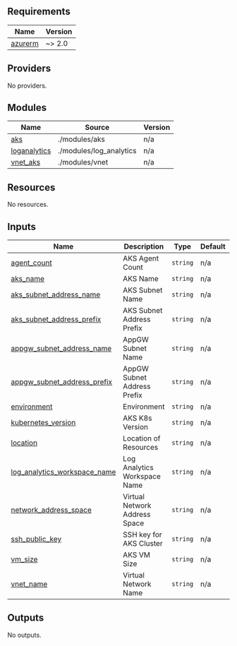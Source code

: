 <!-- BEGIN_TF_DOCS -->
## Requirements

| Name | Version |
|------|---------|
| <a name="requirement_azurerm"></a> [azurerm](#requirement\_azurerm) | ~> 2.0 |

## Providers

No providers.

## Modules

| Name | Source | Version |
|------|--------|---------|
| <a name="module_aks"></a> [aks](#module\_aks) | ./modules/aks | n/a |
| <a name="module_loganalytics"></a> [loganalytics](#module\_loganalytics) | ./modules/log_analytics | n/a |
| <a name="module_vnet_aks"></a> [vnet\_aks](#module\_vnet\_aks) | ./modules/vnet | n/a |

## Resources

No resources.

## Inputs

| Name | Description | Type | Default | Required |
|------|-------------|------|---------|:--------:|
| <a name="input_agent_count"></a> [agent\_count](#input\_agent\_count) | AKS Agent Count | `string` | n/a | yes |
| <a name="input_aks_name"></a> [aks\_name](#input\_aks\_name) | AKS Name | `string` | n/a | yes |
| <a name="input_aks_subnet_address_name"></a> [aks\_subnet\_address\_name](#input\_aks\_subnet\_address\_name) | AKS Subnet Name | `string` | n/a | yes |
| <a name="input_aks_subnet_address_prefix"></a> [aks\_subnet\_address\_prefix](#input\_aks\_subnet\_address\_prefix) | AKS Subnet Address Prefix | `string` | n/a | yes |
| <a name="input_appgw_subnet_address_name"></a> [appgw\_subnet\_address\_name](#input\_appgw\_subnet\_address\_name) | AppGW Subnet Name | `string` | n/a | yes |
| <a name="input_appgw_subnet_address_prefix"></a> [appgw\_subnet\_address\_prefix](#input\_appgw\_subnet\_address\_prefix) | AppGW Subnet Address Prefix | `string` | n/a | yes |
| <a name="input_environment"></a> [environment](#input\_environment) | Environment | `string` | n/a | yes |
| <a name="input_kubernetes_version"></a> [kubernetes\_version](#input\_kubernetes\_version) | AKS K8s Version | `string` | n/a | yes |
| <a name="input_location"></a> [location](#input\_location) | Location of Resources | `string` | n/a | yes |
| <a name="input_log_analytics_workspace_name"></a> [log\_analytics\_workspace\_name](#input\_log\_analytics\_workspace\_name) | Log Analytics Workspace Name | `string` | n/a | yes |
| <a name="input_network_address_space"></a> [network\_address\_space](#input\_network\_address\_space) | Virtual Network Address Space | `string` | n/a | yes |
| <a name="input_ssh_public_key"></a> [ssh\_public\_key](#input\_ssh\_public\_key) | SSH key for AKS Cluster | `string` | n/a | yes |
| <a name="input_vm_size"></a> [vm\_size](#input\_vm\_size) | AKS VM Size | `string` | n/a | yes |
| <a name="input_vnet_name"></a> [vnet\_name](#input\_vnet\_name) | Virtual Network Name | `string` | n/a | yes |

## Outputs

No outputs.
<!-- END_TF_DOCS -->